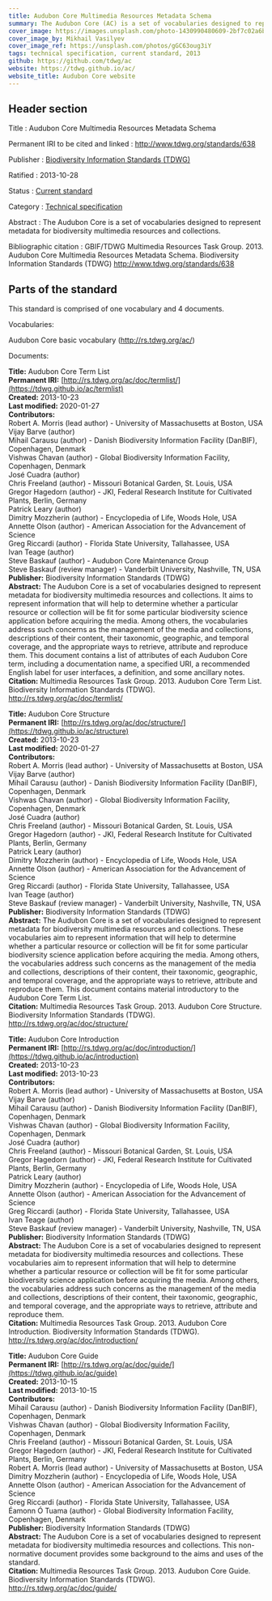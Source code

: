 ```yaml
---
title: Audubon Core Multimedia Resources Metadata Schema
summary: The Audubon Core (AC) is a set of vocabularies designed to represent metadata for biodiversity multimedia resources and collections. These vocabularies aim to represent information that will help to determine whether a particular resource or collection will be fit for some particular biodiversity science application before acquiring the media. Among others, the vocabularies address such concerns as the management of the media and collections, descriptions of their content, their taxonomic, geographic, and temporal coverage, and the appropriate ways to retrieve, attribute and reproduce them.
cover_image: https://images.unsplash.com/photo-1430990480609-2bf7c02a6b1a
cover_image_by: Mikhail Vasilyev
cover_image_ref: https://unsplash.com/photos/gGC63oug3iY
tags: technical specification, current standard, 2013
github: https://github.com/tdwg/ac
website: https://tdwg.github.io/ac/
website_title: Audubon Core website
---
```


## Header section

Title
: Audubon Core Multimedia Resources Metadata Schema

Permanent IRI to be cited and linked
: <http://www.tdwg.org/standards/638>

Publisher
: [Biodiversity Information Standards (TDWG)](https://www.tdwg.org/)

Ratified
: 2013-10-28

Status
: [Current standard](https://www.tdwg.org/standards/status-and-categories/)

Category
: [Technical specification](https://www.tdwg.org/standards/status-and-categories/#categories%20of%20tdwg%20standards_1)

Abstract
: The Audubon Core is a set of vocabularies designed to represent metadata for biodiversity multimedia resources and collections.

Bibliographic citation
: GBIF/TDWG Multimedia Resources Task Group. 2013. Audubon Core Multimedia Resources Metadata Schema. Biodiversity Information Standards (TDWG) http://www.tdwg.org/standards/638

## Parts of the standard

This standard is comprised of one vocabulary and 4 documents. 

Vocabularies:

Audubon Core basic vocabulary (<http://rs.tdwg.org/ac/>)

Documents:

**Title:** Audubon Core Term List \
**Permanent IRI:** [http://rs.tdwg.org/ac/doc/termlist/](https://tdwg.github.io/ac/termlist) \
**Created:** 2013-10-23 \
**Last modified:** 2020-01-27 \
**Contributors:** \
Robert A. Morris (lead author) - University of Massachusetts at Boston, USA \
Vijay Barve (author) \
Mihail Carausu (author) - Danish Biodiversity Information Facility (DanBIF), Copenhagen, Denmark \
Vishwas Chavan (author) - Global Biodiversity Information Facility, Copenhagen, Denmark \
José Cuadra (author) \
Chris Freeland (author) - Missouri Botanical Garden, St. Louis, USA \
Gregor Hagedorn (author) - JKI, Federal Research Institute for Cultivated Plants, Berlin, Germany \
Patrick Leary (author) \
Dimitry Mozzherin (author) - Encyclopedia of Life, Woods Hole, USA \
Annette Olson (author) - American Association for the Advancement of Science \
Greg Riccardi (author) - Florida State University, Tallahassee, USA \
Ivan Teage (author) \
Steve Baskauf (author) - Audubon Core Maintenance Group \
Steve Baskauf (review manager) - Vanderbilt University, Nashville, TN, USA \
**Publisher:** Biodiversity Information Standards (TDWG) \
**Abstract:** The Audubon Core is a set of vocabularies designed to represent metadata for biodiversity multimedia resources and collections. It aims to represent information that will help to determine whether a particular resource or collection will be fit for some particular biodiversity science application before acquiring the media. Among others, the vocabularies address such concerns as the management of the media and collections, descriptions of their content, their taxonomic, geographic, and temporal coverage, and the appropriate ways to retrieve, attribute and reproduce them. This document contains a list of attributes of each Audubon Core term, including a documentation name, a specified URI, a recommended English label for user interfaces, a definition, and some ancillary notes.  \
**Citation:** Multimedia Resources Task Group. 2013. Audubon Core Term List. Biodiversity Information Standards (TDWG). http://rs.tdwg.org/ac/doc/termlist/

**Title:** Audubon Core Structure \
**Permanent IRI:** [http://rs.tdwg.org/ac/doc/structure/](https://tdwg.github.io/ac/structure) \
**Created:** 2013-10-23 \
**Last modified:** 2020-01-27 \
**Contributors:** \
Robert A. Morris (lead author) - University of Massachusetts at Boston, USA \
Vijay Barve (author) \
Mihail Carausu (author) - Danish Biodiversity Information Facility (DanBIF), Copenhagen, Denmark \
Vishwas Chavan (author) - Global Biodiversity Information Facility, Copenhagen, Denmark \
José Cuadra (author) \
Chris Freeland (author) - Missouri Botanical Garden, St. Louis, USA \
Gregor Hagedorn (author) - JKI, Federal Research Institute for Cultivated Plants, Berlin, Germany \
Patrick Leary (author) \
Dimitry Mozzherin (author) - Encyclopedia of Life, Woods Hole, USA \
Annette Olson (author) - American Association for the Advancement of Science \
Greg Riccardi (author) - Florida State University, Tallahassee, USA \
Ivan Teage (author) \
Steve Baskauf (review manager) - Vanderbilt University, Nashville, TN, USA \
**Publisher:** Biodiversity Information Standards (TDWG) \
**Abstract:** The Audubon Core is a set of vocabularies designed to represent metadata for biodiversity multimedia resources and collections. These vocabularies aim to represent information that will help to determine whether a particular resource or collection will be fit for some particular biodiversity science application before acquiring the media. Among others, the vocabularies address such concerns as the management of the media and collections, descriptions of their content, their taxonomic, geographic, and temporal coverage, and the appropriate ways to retrieve, attribute and reproduce them. This document contains material introductory to the Audubon Core Term List. \
**Citation:** Multimedia Resources Task Group. 2013. Audubon Core Structure. Biodiversity Information Standards (TDWG). http://rs.tdwg.org/ac/doc/structure/

**Title:** Audubon Core Introduction \
**Permanent IRI:** [http://rs.tdwg.org/ac/doc/introduction/](https://tdwg.github.io/ac/introduction) \
**Created:** 2013-10-23 \
**Last modified:** 2013-10-23 \
**Contributors:** \
Robert A. Morris (lead author) - University of Massachusetts at Boston, USA \
Vijay Barve (author) \
Mihail Carausu (author) - Danish Biodiversity Information Facility (DanBIF), Copenhagen, Denmark \
Vishwas Chavan (author) - Global Biodiversity Information Facility, Copenhagen, Denmark \
José Cuadra (author) \
Chris Freeland (author) - Missouri Botanical Garden, St. Louis, USA \
Gregor Hagedorn (author) - JKI, Federal Research Institute for Cultivated Plants, Berlin, Germany \
Patrick Leary (author) \
Dimitry Mozzherin (author) - Encyclopedia of Life, Woods Hole, USA \
Annette Olson (author) - American Association for the Advancement of Science \
Greg Riccardi (author) - Florida State University, Tallahassee, USA \
Ivan Teage (author) \
Steve Baskauf (review manager) - Vanderbilt University, Nashville, TN, USA \
**Publisher:** Biodiversity Information Standards (TDWG) \
**Abstract:** The Audubon Core is a set of vocabularies designed to represent metadata for biodiversity multimedia resources and collections. These vocabularies aim to represent information that will help to determine whether a particular resource or collection will be fit for some particular biodiversity science application before acquiring the media. Among others, the vocabularies address such concerns as the management of the media and collections, descriptions of their content, their taxonomic, geographic, and temporal coverage, and the appropriate ways to retrieve, attribute and reproduce them.  \
**Citation:** Multimedia Resources Task Group. 2013. Audubon Core Introduction. Biodiversity Information Standards (TDWG). http://rs.tdwg.org/ac/doc/introduction/

**Title:** Audubon Core Guide \
**Permanent IRI:** [http://rs.tdwg.org/ac/doc/guide/](https://tdwg.github.io/ac/guide) \
**Created:** 2013-10-15 \
**Last modified:** 2013-10-15 \
**Contributors:** \
Mihail Carausu (author) - Danish Biodiversity Information Facility (DanBIF), Copenhagen, Denmark \
Vishwas Chavan (author) - Global Biodiversity Information Facility, Copenhagen, Denmark \
Chris Freeland (author) - Missouri Botanical Garden, St. Louis, USA \
Gregor Hagedorn (author) - JKI, Federal Research Institute for Cultivated Plants, Berlin, Germany \
Robert A. Morris (lead author) - University of Massachusetts at Boston, USA \
Dimitry Mozzherin (author) - Encyclopedia of Life, Woods Hole, USA \
Annette Olson (author) - American Association for the Advancement of Science \
Greg Riccardi (author) - Florida State University, Tallahassee, USA \
Éamonn Ó Tuama (author) - Global Biodiversity Information Facility, Copenhagen, Denmark \
**Publisher:** Biodiversity Information Standards (TDWG) \
**Abstract:** The Audubon Core is a set of vocabularies designed to represent metadata for biodiversity multimedia resources and collections. This non-normative document provides some background to the aims and uses of the standard. \
**Citation:** Multimedia Resources Task Group. 2013. Audubon Core Guide. Biodiversity Information Standards (TDWG). http://rs.tdwg.org/ac/doc/guide/

